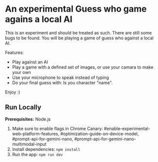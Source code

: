# An experimental Guess who game agains a local AI

This is an experiment and should be treated as such. There are still some bugs to be found.
You will be playing a game of guess who against a local AI.

Features: 
- Play against an AI
- Play a game with a defined set of images, or use your camara to make your own
- Use your microphone to speak instead of typing
- Do your final guess with: Is you character "name".

Enjoy :)

## Run Locally

**Prerequisites:**  Node.js

1. Make sure to enable flags in Chrome Canary: #enable-experimental-web-platform-features, #optimization-guide-on-device-model, #prompt-api-for-gemini-nano, #prompt-api-for-gemini-nano-multimodal-input
2. Install dependencies:
   `npm install`
3. Run the app:
   `npm run dev`
